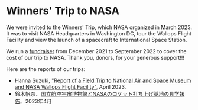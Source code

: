 # Winners' Trip to NASA

We were invited to the Winners' Trip, which NASA organized in March 2023. It was to visit NASA Headquarters in Washington DC, tour the Wallops Flight Facility and view the launch of a spacecraft to International Space Station.

We run a [fundraiser](https://www.gofundme.com/f/jimmy-in-the-box) from December 2021 to September 2022 to cover the cost of our trip to NASA. Thank you, donors, for your generous support!!! 

Here are the reports of our trips: 

- Hanna Suzuki, <a href="https://docs.google.com/document/d/1wn2O2DrtAXc7Al1CGRLNk6dRvVygrkynmvwsBWxOSrg/edit?usp=sharing">"Report of a Field Trip to National Air and Space Museum and
NASA Wallops Flight Facility"</a>, April 2023.
- 鈴木帆奈、<a href="https://docs.google.com/document/d/1wPgHi_HIpoorjxMoK7LSdyyjbQs6pKODy4Rfjpl2e7E/edit?usp=sharing">国立航空宇宙博物館とNASAのロケット打ち上げ基地の見学報告</a>、2023年4月




<!--
<p align="center">
  <a href="https://www.gofundme.com/f/jimmy-in-the-box"><img src="../images/support.jpg" /></a>
</p>
 **<ins>Help us fly to NASA!</ins>**
 -->


<!--although it has not been scheduled yet due to the Covid-19 pandemic.
We will tour NASA facilities in Florida and view a spacecraft launch!!!
-->
